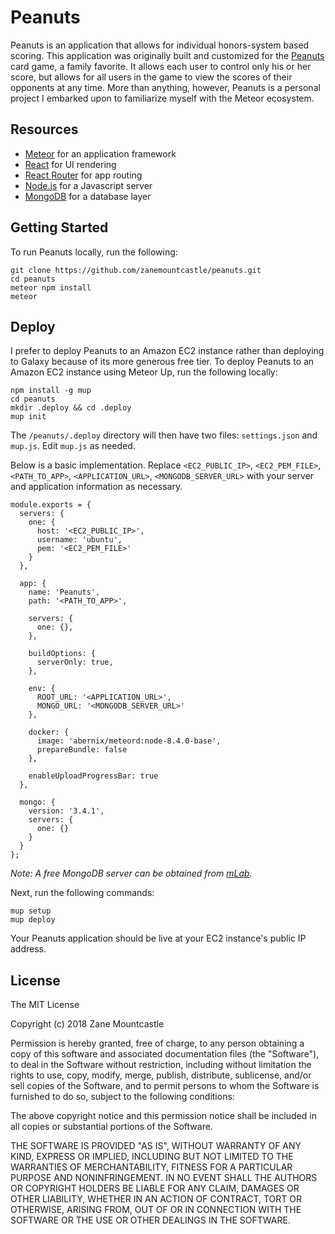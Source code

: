 # Peanuts

Peanuts is an application that allows for individual honors-system based scoring.
This application was originally built and customized for the [Peanuts](https://www.pagat.com/patience/nerts.html)
card game, a family favorite. It allows each user to control only his or her
score, but allows for all users in the game to view the scores of their opponents
at any time. More than anything, however, Peanuts is a personal project I embarked
upon to familiarize myself with the Meteor ecosystem.

## Resources

- [Meteor](https://www.meteor.com/) for an application framework
- [React](https://facebook.github.io/react/) for UI rendering
- [React Router](https://github.com/reactjs/react-router) for app routing
- [Node.js](http://nodejs.org/) for a Javascript server
- [MongoDB](https://www.mongodb.com/) for a database layer

## Getting Started

To run Peanuts locally, run the following:

```
git clone https://github.com/zanemountcastle/peanuts.git
cd peanuts
meteor npm install
meteor
```

## Deploy

I prefer to deploy Peanuts to an Amazon EC2 instance rather than deploying to Galaxy because of its more generous free tier. To deploy Peanuts to an Amazon EC2 instance using Meteor Up, run the following locally:

```
npm install -g mup
cd peanuts
mkdir .deploy && cd .deploy
mup init
```

The `/peanuts/.deploy` directory will then have two files: `settings.json` and `mup.js`. Edit `mup.js` as needed. 

Below is a basic  implementation. Replace `<EC2_PUBLIC_IP>`, `<EC2_PEM_FILE>`, `<PATH_TO_APP>`, `<APPLICATION_URL>`, `<MONGODB_SERVER_URL>` with your server and application information as necessary.

```
module.exports = {
  servers: {
    one: {
      host: '<EC2_PUBLIC_IP>',
      username: 'ubuntu',
      pem: '<EC2_PEM_FILE>'
    }
  },

  app: {
    name: 'Peanuts',
    path: '<PATH_TO_APP>',

    servers: {
      one: {},
    },

    buildOptions: {
      serverOnly: true,
    },

    env: {
      ROOT_URL: '<APPLICATION_URL>',
      MONGO_URL: '<MONGODB_SERVER_URL>'
    },

    docker: {
      image: 'abernix/meteord:node-8.4.0-base',
      prepareBundle: false
    },

    enableUploadProgressBar: true
  },

  mongo: {
    version: '3.4.1',
    servers: {
      one: {}
    }
  }
};
```
*Note: A free MongoDB server can be obtained from [mLab](https://mlab.com/create).*

Next, run the following commands:

```
mup setup
mup deploy
```

Your Peanuts application should be live at your EC2 instance's public IP address.

## License

The MIT License

Copyright (c) 2018 Zane Mountcastle

Permission is hereby granted, free of charge, to any person obtaining a copy
of this software and associated documentation files (the "Software"), to deal
in the Software without restriction, including without limitation the rights
to use, copy, modify, merge, publish, distribute, sublicense, and/or sell
copies of the Software, and to permit persons to whom the Software is
furnished to do so, subject to the following conditions:

The above copyright notice and this permission notice shall be included in
all copies or substantial portions of the Software.

THE SOFTWARE IS PROVIDED "AS IS", WITHOUT WARRANTY OF ANY KIND, EXPRESS OR
IMPLIED, INCLUDING BUT NOT LIMITED TO THE WARRANTIES OF MERCHANTABILITY,
FITNESS FOR A PARTICULAR PURPOSE AND NONINFRINGEMENT. IN NO EVENT SHALL THE
AUTHORS OR COPYRIGHT HOLDERS BE LIABLE FOR ANY CLAIM, DAMAGES OR OTHER
LIABILITY, WHETHER IN AN ACTION OF CONTRACT, TORT OR OTHERWISE, ARISING FROM,
OUT OF OR IN CONNECTION WITH THE SOFTWARE OR THE USE OR OTHER DEALINGS IN
THE SOFTWARE.
